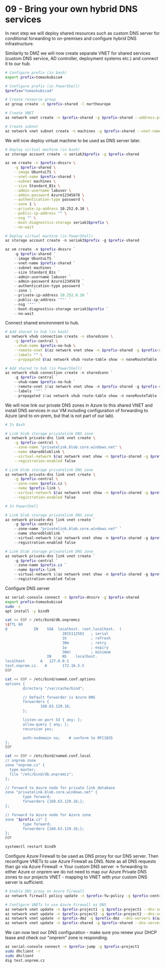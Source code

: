 # 09 - Bring your own hybrid DNS services
In next step we will deploy shared resources such as custom DNS server for conditional forwarding to on-premises and configure hybrid DNS infrastructure.

Similarily to DMZ we will now create separate VNET for shared services (custom DNS service, AD controller, deployment systems etc.) and connect it to our hub.

```bash
# Configure prefix (in bash)
export prefix=tomaskubica4

# Configure prefix (in PowerShell)
$prefix="tomaskubica4"

# Create resource group
az group create -n $prefix-shared -l northeurope

# Create VNET
az network vnet create -n $prefix-shared -g $prefix-shared --address-prefix 10.252.0.0/16

# Create subnet
az network vnet subnet create -n machines -g $prefix-shared --vnet-name $prefix-shared --address-prefixes 10.252.0.0/24
```

We will now deploy virtual machine to be used as DNS server later.

```bash
# Deploy virtual machine (in bash)
az storage account create -n seriak3$prefix -g $prefix-shared

az vm create -n $prefix-dnssrv \
    -g $prefix-shared \
    --image UbuntuLTS \
    --vnet-name $prefix-shared \
    --subnet machines \
    --size Standard_B1s \
    --admin-username labuser \
    --admin-password Azure12345678 \
    --authentication-type password \
    --zone 1 \
    --private-ip-address 10.252.0.10 \
    --public-ip-address "" \
    --nsg "" \
    --boot-diagnostics-storage seriak3$prefix \
    --no-wait
```

```powershell
# Deploy virtual machine (in PowerShell)
az storage account create -n seriak3$prefix -g $prefix-shared

az vm create -n $prefix-dnssrv `
    -g $prefix-shared `
    --image UbuntuLTS `
    --vnet-name $prefix-shared `
    --subnet machines `
    --size Standard_B1s `
    --admin-username labuser `
    --admin-password Azure12345678 `
    --authentication-type password `
    --zone 1 `
    --private-ip-address 10.252.0.10 `
    --public-ip-address '""' `
    --nsg '""' `
    --boot-diagnostics-storage seriak3$prefix `
    --no-wait
```

Connect shared environment to hub.

```bash
# Add shared to hub (in bash)
az network vhub connection create -n sharedconn \
    -g $prefix-central \
    --vhub-name $prefix-ne-hub \
    --remote-vnet $(az network vnet show -n $prefix-shared -g $prefix-shared --query id -o tsv) \
    --labels "" \
    --propagated $(az network vhub route-table show -n noneRouteTable -g $prefix-central --vhub-name $prefix-ne-hub --query id -o tsv)
```

```powershell
# Add shared to hub (in PowerShell)
az network vhub connection create -n sharedconn `
    -g $prefix-central `
    --vhub-name $prefix-ne-hub `
    --remote-vnet $(az network vnet show -n $prefix-shared -g $prefix-shared --query id -o tsv) `
    --labels '""' `
    --propagated $(az network vhub route-table show -n noneRouteTable -g $prefix-central --vhub-name $prefix-ne-hub --query id -o tsv)
```

We will now link our private DNS zones in Azure to this shared VNET and install DNS services in our VM including configuration of forwarding to Azure (and to on-prem, but that is not part of our lab). 

```bash
# In Bash

# Link blob storage privatelink DNS zone
az network private-dns link vnet create \
    -g $prefix-central \
    --zone-name "privatelink.blob.core.windows.net" \
    --name sharedbloblink \
    --virtual-network $(az network vnet show -n $prefix-shared -g $prefix-shared --query id -o tsv) \
    --registration-enabled false

# Link blob storage privatelink DNS zone
az network private-dns link vnet create \
    -g $prefix-central \
    --zone-name $prefix.cz \
    --name $prefix-link \
    --virtual-network $(az network vnet show -n $prefix-shared -g $prefix-shared --query id -o tsv) \
    --registration-enabled false
```

```powershell
# In PowerShell

# Link blob storage privatelink DNS zone
az network private-dns link vnet create `
    -g $prefix-central `
    --zone-name "privatelink.blob.core.windows.net" `
    --name sharedbloblink `
    --virtual-network $(az network vnet show -n $prefix-shared -g $prefix-shared --query id -o tsv) `
    --registration-enabled false

# Link blob storage privatelink DNS zone
az network private-dns link vnet create `
    -g $prefix-central `
    --zone-name $prefix.cz `
    --name $prefix-link `
    --virtual-network $(az network vnet show -n $prefix-shared -g $prefix-shared --query id -o tsv) `
    --registration-enabled false
```

Configure DNS server

```bash
az serial-console connect -n $prefix-dnssrv -g $prefix-shared
export prefix=tomaskubica4
sudo -i
apt install -y bind9

cat << EOF > /etc/bind/db.onpremcz
\$TTL 60
@            IN    SOA  localhost. root.localhost.  (
                          2015112501   ; serial
                          1h           ; refresh
                          30m          ; retry
                          1w           ; expiry
                          30m)         ; minimum
                   IN     NS    localhost.
localhost       A   127.0.0.1
test.onprem.cz.   A       172.16.5.5
EOF

cat << EOF > /etc/bind/named.conf.options
options {
        directory "/var/cache/bind";

        // Default forwarder is Azure DNS
        forwarders {
                168.63.129.16;
        };

        listen-on port 53 { any; };
        allow-query { any; };
        recursion yes;

        auth-nxdomain no;    # conform to RFC1035
};
EOF

cat << EOF > /etc/bind/named.conf.local
// onprem zone
zone "onprem.cz" {
  type master;
  file "/etc/bind/db.onpremcz";
};

// forward to Azure node for private link database
zone "privatelink.blob.core.windows.net" {
        type forward;
        forwarders {168.63.129.16;};
};

// forward to Azure node for Azure zone
zone "$prefix.cz" {
        type forward;
        forwarders {168.63.129.16;};
};
EOF

systemctl restart bind9
```

Configure Azure Firewall to be used as DNS proxy for our DNS server. Then reconfigure VNETs to use Azure Firewall as DNS. Note as all DNS requests than go via Azure Firewall -> Your custom DNS server -> forwarding to either Azure or onprem we do not need to map our Azure Private DNS zones to our projects VNET - mapping to VNET with your custom DNS server is sufficient.

```bash
# Enable DNS proxy on Azure Firewall
az network firewall policy update -n $prefix-fw-policy -g $prefix-central --enable-dns-proxy true --dns-servers 10.252.0.10

# Configure VNETs to use Azure Firewall as DNS
az network vnet update -n $prefix-project1 -g $prefix-project1 --dns-servers $(az network firewall show -n $prefix-fw -g $prefix-central --query hubIpAddresses.privateIpAddress -o tsv)
az network vnet update -n $prefix-project2 -g $prefix-project2 --dns-servers $(az network firewall show -n $prefix-fw -g $prefix-central --query hubIpAddresses.privateIpAddress -o tsv)
az network vnet update -n $prefix-dmz -g $prefix-dmz --dns-servers $(az network firewall show -n $prefix-fw -g $prefix-central --query hubIpAddresses.privateIpAddress -o tsv)
az network vnet update -n $prefix-shared -g $prefix-shared --dns-servers $(az network firewall show -n $prefix-fw -g $prefix-central --query hubIpAddresses.privateIpAddress -o tsv)
```

We can now test our DNS configuration - make sure you renew your DHCP lease and check our "onprem" zone is responding.

```bash
az serial-console connect -n $prefix-jump -g $prefix-project1
sudo dhclient -r
sudo dhclient
dig test.onprem.cz
```